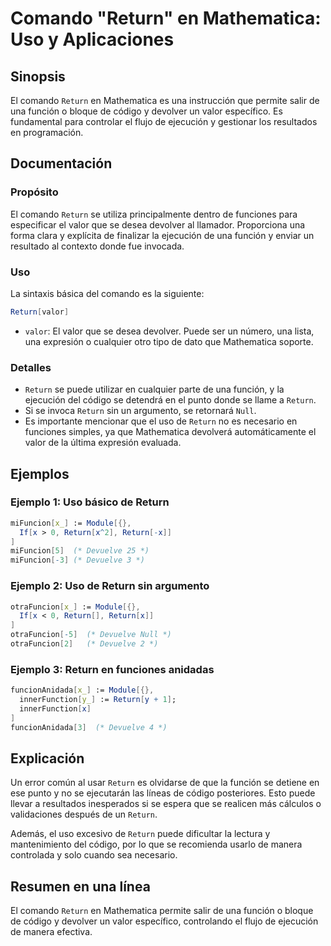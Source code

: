 <!--
Meta Description: # Comando "Return" en Mathematica: Uso y Aplicaciones ## Sinopsis El comando `Return` en Mathematica es una instrucción que permite salir de una funci...
Meta Keywords: return, mathematica, una, que, valor
-->

# Comando "Return" en Mathematica: Uso y Aplicaciones

## Sinopsis
El comando `Return` en Mathematica es una instrucción que permite salir de una función o bloque de código y devolver un valor específico. Es fundamental para controlar el flujo de ejecución y gestionar los resultados en programación.

## Documentación
### Propósito
El comando `Return` se utiliza principalmente dentro de funciones para especificar el valor que se desea devolver al llamador. Proporciona una forma clara y explícita de finalizar la ejecución de una función y enviar un resultado al contexto donde fue invocada.

### Uso
La sintaxis básica del comando es la siguiente:

```mathematica
Return[valor]
```

- `valor`: El valor que se desea devolver. Puede ser un número, una lista, una expresión o cualquier otro tipo de dato que Mathematica soporte.

### Detalles
- `Return` se puede utilizar en cualquier parte de una función, y la ejecución del código se detendrá en el punto donde se llame a `Return`.
- Si se invoca `Return` sin un argumento, se retornará `Null`.
- Es importante mencionar que el uso de `Return` no es necesario en funciones simples, ya que Mathematica devolverá automáticamente el valor de la última expresión evaluada.

## Ejemplos

### Ejemplo 1: Uso básico de Return
```mathematica
miFuncion[x_] := Module[{}, 
  If[x > 0, Return[x^2], Return[-x]]
]
miFuncion[5]  (* Devuelve 25 *)
miFuncion[-3] (* Devuelve 3 *)
```

### Ejemplo 2: Uso de Return sin argumento
```mathematica
otraFuncion[x_] := Module[{}, 
  If[x < 0, Return[], Return[x]]
]
otraFuncion[-5]  (* Devuelve Null *)
otraFuncion[2]   (* Devuelve 2 *)
```

### Ejemplo 3: Return en funciones anidadas
```mathematica
funcionAnidada[x_] := Module[{}, 
  innerFunction[y_] := Return[y + 1];
  innerFunction[x]
]
funcionAnidada[3]  (* Devuelve 4 *)
```

## Explicación
Un error común al usar `Return` es olvidarse de que la función se detiene en ese punto y no se ejecutarán las líneas de código posteriores. Esto puede llevar a resultados inesperados si se espera que se realicen más cálculos o validaciones después de un `Return`.

Además, el uso excesivo de `Return` puede dificultar la lectura y mantenimiento del código, por lo que se recomienda usarlo de manera controlada y solo cuando sea necesario.

## Resumen en una línea
El comando `Return` en Mathematica permite salir de una función o bloque de código y devolver un valor específico, controlando el flujo de ejecución de manera efectiva.